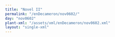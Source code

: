 ```yaml
---
title: "Novel II"
permalink: "/enDecameron/nov0602/"
day: "nov0602"
plant-xml: "/assets/xml/enDecameron/nov0602.xml"
layout: "single-xml"
---
```

